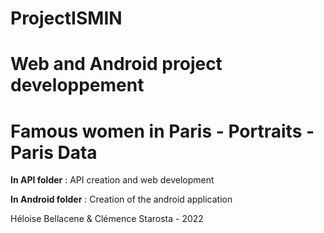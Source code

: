 # ProjectISMIN
# Web and Android project developpement 
# **Famous women in Paris - Portraits - Paris Data**

**In API folder** : API creation and web development

**In Android folder** : Creation of the android application 


Héloise Bellacene & Clémence Starosta - 2022


